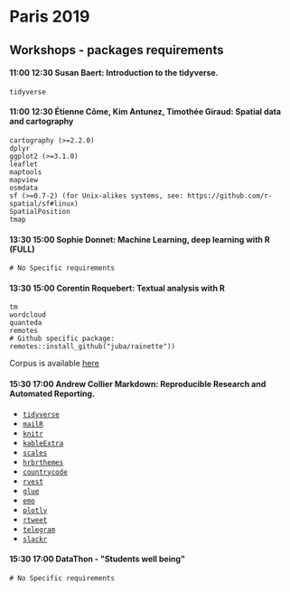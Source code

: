 
# Paris 2019 

## Workshops - packages requirements 

#### 11:00	12:30	Susan Baert: Introduction to the tidyverse.

```
tidyverse
```

#### 11:00	12:30	Étienne Côme, Kim Antunez, Timothée Giraud: Spatial data and cartography

```
cartography (>=2.2.0)
dplyr
ggplot2 (>=3.1.0)
leaflet
maptools
mapview
osmdata
sf (>=0.7-2) (for Unix-alikes systems, see: https://github.com/r-spatial/sf#linux)
SpatialPosition
tmap
```

#### 13:30	15:00	Sophie Donnet: Machine Learning, deep learning with R (FULL)

```
# No Specific requirements
```

#### 13:30	15:00	Corentin Roquebert: Textual analysis with R

```
tm
wordcloud
quanteda
remotes
# Github specific package:
remotes::install_github("juba/rainette"))
```

Corpus is available [here](corpusrap_clean.csv)

#### 15:30	17:00	Andrew Collier Markdown: Reproducible Research and Automated Reporting.

- [`tidyverse`](https://cran.r-project.org/web/packages/tidyverse/)
- [`mailR`](https://cran.r-project.org/web/packages/mailR/)
- [`knitr`](https://cran.r-project.org/web/packages/knitr/)
- [`kableExtra`](https://cran.r-project.org/web/packages/kableExtra/)
- [`scales`](https://cran.r-project.org/web/packages/scales/)
- [`hrbrthemes`](https://cran.r-project.org/web/packages/hrbrthemes/)
- [`countrycode`](https://cran.r-project.org/web/packages/countrycode/)
- [`rvest`](https://cran.r-project.org/web/packages/rvest/)
- [`glue`](https://cran.r-project.org/web/packages/glue/)
- [`emo`](https://github.com/hadley/emo)
- [`plotly`](https://cran.r-project.org/web/packages/plotly/)
- [`rtweet`](https://cran.r-project.org/web/packages/rtweet/)
- [`telegram`](https://cran.r-project.org/web/packages/telegram/)
- [`slackr`](https://cran.r-project.org/web/packages/slackr/)

#### 15:30	17:00	DataThon - "Students well being"

```
# No Specific requirements
```
